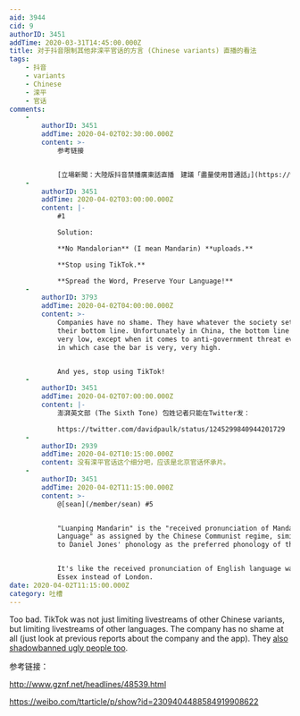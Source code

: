 ```yaml
---
aid: 3944
cid: 9
authorID: 3451
addTime: 2020-03-31T14:45:00.000Z
title: 对于抖音限制其他非滦平官话的方言 (Chinese variants) 直播的看法
tags:
    - 抖音
    - variants
    - Chinese
    - 滦平
    - 官话
comments:
    -
        authorID: 3451
        addTime: 2020-04-02T02:30:00.000Z
        content: >-
            参考链接


            [立場新聞：大陸版抖音禁播廣東話直播　建議「盡量使用普通話」](https://www.thestandnews.com/politics/%E5%A4%A7%E9%99%B8%E7%89%88%E6%8A%96%E9%9F%B3%E7%A6%81%E6%92%AD%E5%BB%A3%E6%9D%B1%E8%A9%B1%E7%9B%B4%E6%92%AD-%E5%BB%BA%E8%AD%B0-%E7%9B%A1%E9%87%8F%E4%BD%BF%E7%94%A8%E6%99%AE%E9%80%9A%E8%A9%B1/)
    -
        authorID: 3451
        addTime: 2020-04-02T03:00:00.000Z
        content: |-
            #1

            Solution:

            **No Mandalorian** (I mean Mandarin) **uploads.**

            **Stop using TikTok.**

            **Spread the Word, Preserve Your Language!**
    -
        authorID: 3793
        addTime: 2020-04-02T04:00:00.000Z
        content: >-
            Companies have no shame. They have whatever the society sets as
            their bottom line. Unfortunately in China, the bottom line is very,
            very low, except when it comes to anti-government threat evaluation,
            in which case the bar is very, very high.


            And yes, stop using TikTok!
    -
        authorID: 3451
        addTime: 2020-04-02T07:00:00.000Z
        content: |-
            澎湃英文部 (The Sixth Tone) 包姓记者只能在Twitter发：

            https://twitter.com/davidpaulk/status/1245299840944201729
    -
        authorID: 2939
        addTime: 2020-04-02T10:15:00.000Z
        content: 没有滦平官话这个细分吧，应该是北京官话怀承片。
    -
        authorID: 3451
        addTime: 2020-04-02T11:15:00.000Z
        content: >-
            @[sean](/member/sean) #5


            "Luanping Mandarin" is the "received pronunciation of Mandarin
            Language" as assigned by the Chinese Communist regime, similar move
            to Daniel Jones' phonology as the preferred phonology of the regime.


            It's like the received pronunciation of English language was in
            Essex instead of London.
date: 2020-04-02T11:15:00.000Z
category: 吐槽
---
```


Too bad. TikTok was not just limiting livestreams of other Chinese variants, but limiting livestreams of other languages. The company has no shame at all (just look at previous reports about the company and the app). They [also shadowbanned ugly people too](https://theintercept.com/2020/03/16/tiktok-app-moderators-users-discrimination/).

参考链接：

http://www.gznf.net/headlines/48539.html

https://weibo.com/ttarticle/p/show?id=2309404488584919908622

